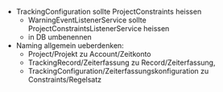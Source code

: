 * TrackingConfiguration sollte ProjectConstraints heissen
    * WarningEventListenerService sollte ProjectConstraintsListenerService heissen
    * in DB umbenennen
* Naming allgemein ueberdenken: 
    * Project/Projekt zu Account/Zeitkonto
    * TrackingRecord/Zeiterfassung zu Record/Zeiterfassung, 
    * TrackingConfiguration/Zeiterfassungskonfiguration zu Constraints/Regelsatz